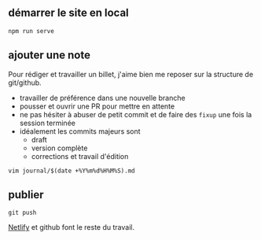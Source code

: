 ## démarrer le site en local

```
npm run serve
```

## ajouter une note

Pour rédiger et travailler un billet, j'aime bien me reposer sur la structure de git/github.

- travailler de préférence dans une nouvelle branche
- pousser et ouvrir une PR pour mettre en attente
- ne pas hésiter à abuser de petit commit et de faire des `fixup` une fois la session terminée
- idéalement les commits majeurs sont
    - draft
    - version complète
    - corrections et travail d'édition

```
vim journal/$(date +%Y%m%d%H%M%S).md
```

## publier

```
git push
```

[Netlify](https://netlify.com) et github font le reste du travail.
